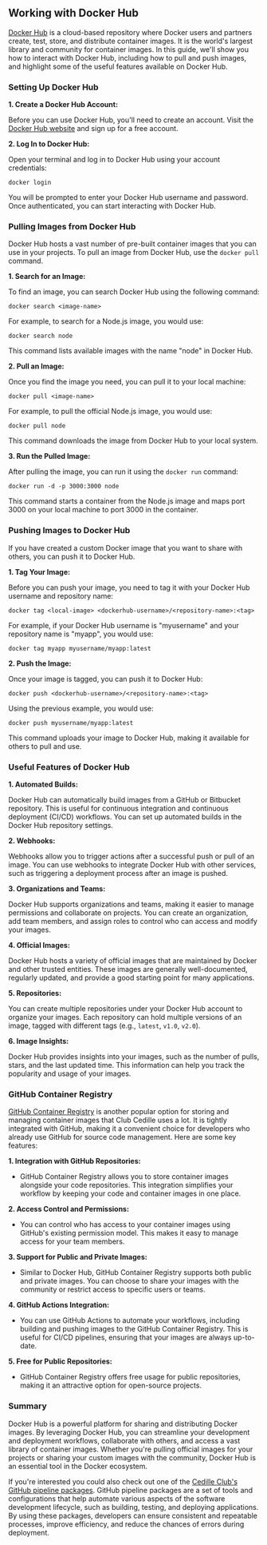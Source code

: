 ## Working with Docker Hub

[Docker Hub](https://hub.docker.com/) is a cloud-based repository where Docker users and partners create, test, store, and distribute container images. It is the world's largest library and community for container images. In this guide, we'll show you how to interact with Docker Hub, including how to pull and push images, and highlight some of the useful features available on Docker Hub.

### Setting Up Docker Hub

**1. Create a Docker Hub Account:**

   Before you can use Docker Hub, you'll need to create an account. Visit the [Docker Hub website](https://hub.docker.com/) and sign up for a free account.

**2. Log In to Docker Hub:**

   Open your terminal and log in to Docker Hub using your account credentials:
   ```
   docker login
   ```

   You will be prompted to enter your Docker Hub username and password. Once authenticated, you can start interacting with Docker Hub.

### Pulling Images from Docker Hub

Docker Hub hosts a vast number of pre-built container images that you can use in your projects. To pull an image from Docker Hub, use the `docker pull` command.

**1. Search for an Image:**

   To find an image, you can search Docker Hub using the following command:
   ```
   docker search <image-name>
   ```

   For example, to search for a Node.js image, you would use:
   ```
   docker search node
   ```

   This command lists available images with the name "node" in Docker Hub.

**2. Pull an Image:**

   Once you find the image you need, you can pull it to your local machine:
   ```
   docker pull <image-name>
   ```

   For example, to pull the official Node.js image, you would use:
   ```
   docker pull node
   ```

   This command downloads the image from Docker Hub to your local system.

**3. Run the Pulled Image:**

   After pulling the image, you can run it using the `docker run` command:
   ```
   docker run -d -p 3000:3000 node
   ```

   This command starts a container from the Node.js image and maps port 3000 on your local machine to port 3000 in the container.

### Pushing Images to Docker Hub

If you have created a custom Docker image that you want to share with others, you can push it to Docker Hub.

**1. Tag Your Image:**

   Before you can push your image, you need to tag it with your Docker Hub username and repository name:
   ```
   docker tag <local-image> <dockerhub-username>/<repository-name>:<tag>
   ```

   For example, if your Docker Hub username is "myusername" and your repository name is "myapp", you would use:
   ```
   docker tag myapp myusername/myapp:latest
   ```

**2. Push the Image:**

   Once your image is tagged, you can push it to Docker Hub:
   ```
   docker push <dockerhub-username>/<repository-name>:<tag>
   ```

   Using the previous example, you would use:
   ```
   docker push myusername/myapp:latest
   ```

   This command uploads your image to Docker Hub, making it available for others to pull and use.

### Useful Features of Docker Hub

**1. Automated Builds:**

   Docker Hub can automatically build images from a GitHub or Bitbucket repository. This is useful for continuous integration and continuous deployment (CI/CD) workflows. You can set up automated builds in the Docker Hub repository settings.

**2. Webhooks:**

   Webhooks allow you to trigger actions after a successful push or pull of an image. You can use webhooks to integrate Docker Hub with other services, such as triggering a deployment process after an image is pushed.

**3. Organizations and Teams:**

   Docker Hub supports organizations and teams, making it easier to manage permissions and collaborate on projects. You can create an organization, add team members, and assign roles to control who can access and modify your images.

**4. Official Images:**

   Docker Hub hosts a variety of official images that are maintained by Docker and other trusted entities. These images are generally well-documented, regularly updated, and provide a good starting point for many applications.

**5. Repositories:**

   You can create multiple repositories under your Docker Hub account to organize your images. Each repository can hold multiple versions of an image, tagged with different tags (e.g., `latest`, `v1.0`, `v2.0`).

**6. Image Insights:**

   Docker Hub provides insights into your images, such as the number of pulls, stars, and the last updated time. This information can help you track the popularity and usage of your images.

### GitHub Container Registry

[GitHub Container Registry](https://docs.github.com/en/packages/working-with-a-github-packages-registry/working-with-the-container-registry) is another popular option for storing and managing container images that Club Cedille uses a lot. It is tightly integrated with GitHub, making it a convenient choice for developers who already use GitHub for source code management. Here are some key features:

**1. Integration with GitHub Repositories:**

   - GitHub Container Registry allows you to store container images alongside your code repositories. This integration simplifies your workflow by keeping your code and container images in one place.

**2. Access Control and Permissions:**

   - You can control who has access to your container images using GitHub's existing permission model. This makes it easy to manage access for your team members.

**3. Support for Public and Private Images:**

   - Similar to Docker Hub, GitHub Container Registry supports both public and private images. You can choose to share your images with the community or restrict access to specific users or teams.

**4. GitHub Actions Integration:**

   - You can use GitHub Actions to automate your workflows, including building and pushing images to the GitHub Container Registry. This is useful for CI/CD pipelines, ensuring that your images are always up-to-date.

**5. Free for Public Repositories:**

   - GitHub Container Registry offers free usage for public repositories, making it an attractive option for open-source projects.

### Summary

Docker Hub is a powerful platform for sharing and distributing Docker images. By leveraging Docker Hub, you can streamline your development and deployment workflows, collaborate with others, and access a vast library of container images. Whether you're pulling official images for your projects or sharing your custom images with the community, Docker Hub is an essential tool in the Docker ecosystem.

If you're interested you could also check out one of the [Cedille Club's GitHub pipeline packages](https://github.com/orgs/ClubCedille/packages). GitHub pipeline packages are a set of tools and configurations that help automate various aspects of the software development lifecycle, such as building, testing, and deploying applications. By using these packages, developers can ensure consistent and repeatable processes, improve efficiency, and reduce the chances of errors during deployment.